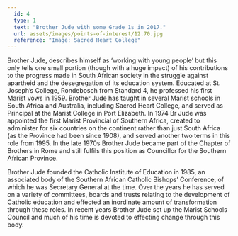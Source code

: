 ```yaml
---
  id: 4
  type: 1
  text: "Brother Jude with some Grade 1s in 2017."
  url: assets/images/points-of-interest/12.70.jpg
  reference: "Image: Sacred Heart College"
---
```

Brother Jude, describes himself as ‘working with young people’ but this only tells one small portion (though with a huge impact) of his contributions to the progress made in South African society in the struggle against apartheid and the desegregation of its education system. Educated at St. Joseph’s College, Rondebosch from Standard 4, he professed his first Marist vows in 1959. Brother Jude has taught in several Marist schools in South Africa and Australia, including Sacred Heart College, and served as Principal at the Marist College in Port Elizabeth. In 1974 Br Jude was appointed the first Marist Provincial of Southern Africa, created to administer for six countries on the continent rather than just South Africa (as the Province had been since 1908), and served another two terms in this role from 1995. In the late 1970s Brother Jude became part of the Chapter of Brothers in Rome and still fulfils this position as Councillor for the Southern African Province. 

Brother Jude founded the Catholic Institute of Education in 1985, an associated body of the  Southern African Catholic Bishops’ Conference, of which he was Secretary General at the time. Over the years he has served on a variety of committees, boards and trusts relating to the development of Catholic education and effected an inordinate amount of transformation through these roles. In recent years Brother Jude set up the Marist Schools Council and much of his time is devoted to effecting change through this body. 

